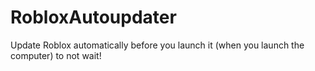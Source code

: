 # RobloxAutoupdater
Update Roblox automatically before you launch it (when you launch the computer) to not wait!
